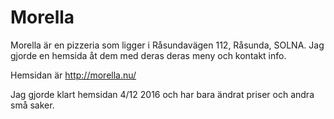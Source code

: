 # Morella
Morella är en pizzeria som ligger i Råsundavägen 112, Råsunda, SOLNA.
Jag gjorde en hemsida åt dem med deras deras meny och kontakt info. 

Hemsidan är http://morella.nu/ 

Jag gjorde klart hemsidan 4/12 2016 och har bara ändrat priser och andra små saker.